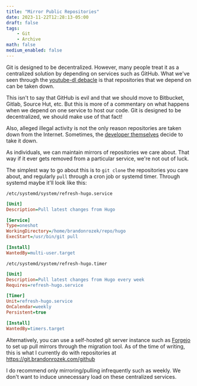 ```yaml
---
title: "Mirror Public Repositories"
date: 2023-11-22T12:28:13-05:00
draft: false
tags:
    - Git
    - Archive
math: false
medium_enabled: false
---
```


Git is designed to be decentralized. However, many people treat it as a centralized solution by depending on services such as GitHub. What we've seen through the [youtube-dl debacle](https://www.zdnet.com/article/riaa-blitz-takes-down-18-github-projects-used-for-downloading-youtube-videos/) is that repositories that we depend on can be taken down.

This isn't to say that GitHub is evil and that we should move to Bitbucket, Gitlab, Source Hut, etc. But this is more of a commentary on what happens when we depend on one service to host our code. Git is designed to be decentralized, we should make use of that fact!

Also, alleged illegal activity is not the only reason repositories are taken down from the Internet. Sometimes, the [developer themselves](https://www.theregister.co.uk/2016/03/23/npm_left_pad_chaos/) decide to take it down.

As individuals, we can maintain mirrors of repositories we care about. That way if it ever gets removed from a particular service, we're not out of luck.

The simplest way to go about this is to `git clone` the repositories you care about, and regularly `pull` through a cron job or systemd timer. Through systemd maybe it'll look like this:

`/etc/systemd/system/refresh-hugo.service`

```ini
[Unit]
Description=Pull latest changes from Hugo

[Service]
Type=oneshot
WorkingDirectory=/home/brandonrozek/repo/hugo
ExecStart=/usr/bin/git pull

[Install]
WantedBy=multi-user.target
```

`/etc/systemd/system/refresh-hugo.timer`

```ini
[Unit]
Description=Pull latest changes from Hugo every week
Requires=refresh-hugo.service

[Timer]
Unit=refresh-hugo.service
OnCalendar=weekly
Persistent=true

[Install]
WantedBy=timers.target
```

Alternatively, you can use a self-hosted git server instance such as [Forgejo](https://forgejo.org/) to set up pull mirrors through the migration tool. As of the time of writing, this is what I currently do with repositories at https://git.brandonrozek.com/github

I do recommend only mirroring/pulling infrequently such as weekly. We don't want to induce unnecessary load on these centralized services.
